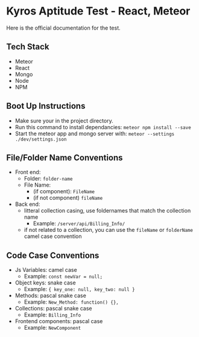 # Kyros Aptitude Test - React, Meteor

Here is the official documentation for the test. 

## Tech Stack
- Meteor
- React
- Mongo
- Node
- NPM

## Boot Up Instructions
- Make sure your in the project directory.
- Run this command to install dependancies: `meteor npm install --save`
- Start the meteor app and mongo server with: `meteor --settings ./dev/settings.json`

## File/Folder Name Conventions
- Front end: 
	- Folder: `folder-name`
	- File Name:
		- (if component): `FileName`
		- (if not component) `fileName`
- Back end: 
	- litteral collection casing, use foldernames that match the collection name
		- Example: `/server/api/Billing_Info/`
	- if not related to a collection, you can use the `fileName` or `folderName` camel case convention

## Code Case Conventions
- Js Variables: camel case
	- Example: `const newVar = null;`
- Object keys: snake case
	- Example: `{ key_one: null, key_two: null }`
- Methods: pascal snake case
	- Example: `New_Method: function() {},`
- Collections: pascal snake case
	- Example: `Billing_Info`
- Frontend components: pascal case
	- Example: `NewComponent`